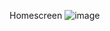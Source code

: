 Homescreen
![image](https://github.com/ThanhHiep25/Lap-trinh-di-dong/assets/87129597/6d11f8ec-195f-4780-a1fe-e02b7b447354)
